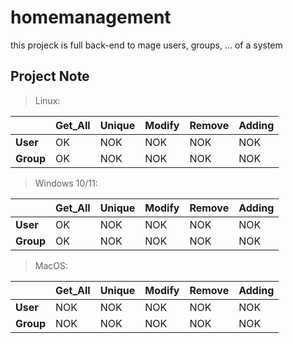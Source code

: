 # homemanagement
this projeck is full back-end to mage users, groups, ... of a system 

## Project Note

> Linux:

|              | Get_All | Unique | Modify | Remove | Adding |
|--------------|---------|--------|--------|--------|--------|
| **User**     | OK | NOK | NOK| NOK | NOK |
| **Group**    | OK | NOK | NOK | NOK | NOK |

> Windows 10/11:


|              | Get_All | Unique | Modify | Remove | Adding |
|--------------|---------|--------|--------|--------|--------|
| **User**     | OK | NOK | NOK| NOK | NOK |
| **Group**    | OK | NOK | NOK | NOK | NOK |

> MacOS:


|              | Get_All | Unique | Modify | Remove | Adding |
|--------------|---------|--------|--------|--------|--------|
| **User**     | NOK | NOK | NOK| NOK | NOK |
| **Group**    | NOK | NOK | NOK | NOK | NOK |

